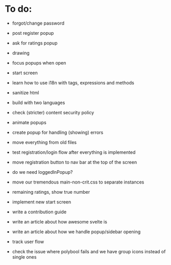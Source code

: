 # To do:

- forgot/change password
- post register popup
- ask for ratings popup
- drawing
- focus popups when open
- start screen
- learn how to use i18n with tags, expressions and methods
- sanitize html
- build with two languages
- check (stricter) content security policy
- animate popups
- create popup for handling (showing) errors
- move everything from old files
- test registration/login flow after everything is implemented
- move registration button to nav bar at the top of the screen
- do we need loggedInPopup?
- move our tremendous main-non-crit.css to separate instances
- remaining ratings, show true number
- implement new start screen
- write a contribution guide
- write an article about how awesome svelte is
- write an article about how we handle popup/sidebar opening
- track user flow

- check the issue where polybool fails and we have group icons instead of single ones
